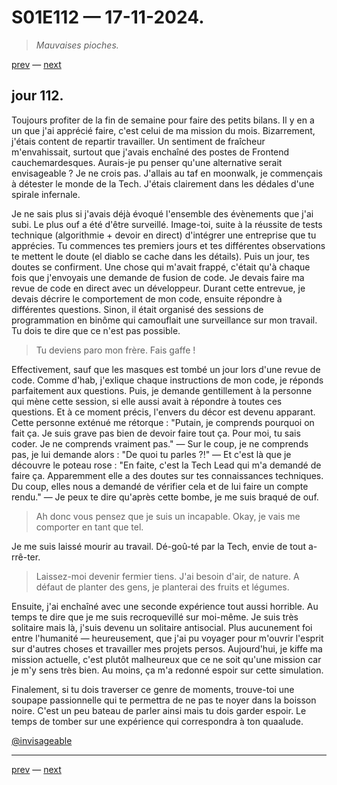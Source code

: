 # S01E112 — 17-11-2024.

> *Mauvaises pioches.*

[prev](S01E111-16-11-2024.md) — [next](S01E113-18-11-2024.md)     

## jour 112.

Toujours profiter de la fin de semaine pour faire des petits bilans. Il y en a un que j'ai apprécié faire, c'est celui de ma mission du mois. Bizarrement, j'étais content de repartir travailler. Un sentiment de fraîcheur m'envahissait, surtout que j'avais enchaîné des postes de Frontend cauchemardesques. Aurais-je pu penser qu'une alternative serait envisageable ? Je ne crois pas. J'allais au taf en moonwalk, je commençais à détester le monde de la Tech. J'étais clairement dans les dédales d'une spirale infernale.

Je ne sais plus si j'avais déjà évoqué l'ensemble des évènements que j'ai subi. Le plus ouf a été d'être surveillé. Image-toi, suite à la réussite de tests technique (algorithmie + devoir en direct) d'intégrer une entreprise que tu apprécies. Tu commences tes premiers jours et tes différentes observations te mettent le doute (el diablo se cache dans les détails). Puis un jour, tes doutes se confirment. Une chose qui m'avait frappé, c'était qu'à chaque fois que j'envoyais une demande de fusion de code. Je devais faire ma revue de code en direct avec un développeur. Durant cette entrevue, je devais décrire le comportement de mon code, ensuite répondre à différentes questions. Sinon, il était organisé des sessions de programmation en binôme qui camouflait une surveillance sur mon travail. Tu dois te dire que ce n'est pas possible.

> Tu deviens paro mon frère. Fais gaffe !

Effectivement, sauf que les masques est tombé un jour lors d'une revue de code. Comme d'hab, j'exlique chaque instructions de mon code, je réponds parfaitement aux questions. Puis, je demande gentillement à la personne qui mène cette session, si elle aussi avait à répondre à toutes ces questions. Et à ce moment précis, l'envers du décor est devenu apparant. Cette personne exténué me rétorque : "Putain, je comprends pourquoi on fait ça. Je suis grave pas bien de devoir faire tout ça. Pour moi, tu sais coder. Je ne comprends vraiment pas." — Sur le coup, je ne comprends pas, je lui demande alors : "De quoi tu parles ?!" — Et c'est là que je découvre le poteau rose : "En faite, c'est la Tech Lead qui m'a demandé de faire ça. Apparemment elle a des doutes sur tes connaissances techniques. Du coup, elles nous a demandé de vérifier cela et de lui faire un compte rendu." — Je peux te dire qu'après cette bombe, je me suis braqué de ouf.

> Ah donc vous pensez que je suis un incapable. Okay, je vais me comporter en tant que tel.

Je me suis laissé mourir au travail. Dé-goû-té par la Tech, envie de tout a-rrê-ter.

> Laissez-moi devenir fermier tiens. J'ai besoin d'air, de nature. A défaut de planter des gens, je planterai des fruits et légumes.

Ensuite, j'ai enchaîné avec une seconde expérience tout aussi horrible. Au temps te dire que je me suis recroquevillé sur moi-même. Je suis très solitaire mais là, j'suis devenu un solitaire antisocial. Plus aucunement foi entre l'humanité — heureusement, que j'ai pu voyager pour m'ouvrir l'esprit sur d'autres choses et travailler mes projets persos. Aujourd'hui, je kiffe ma mission actuelle, c'est plutôt malheureux que ce ne soit qu'une mission car je m'y sens très bien. Au moins, ça m'a redonné espoir sur cette simulation.

Finalement, si tu dois traverser ce genre de moments, trouve-toi une soupape passionnelle qui te permettra de ne pas te noyer dans la boisson noire. C'est un peu bateau de parler ainsi mais tu dois garder espoir. Le temps de tomber sur une expérience qui correspondra à ton quaalude.

[@invisageable](https://twitter.com/invisageable)   

---

[prev](S01E111-16-11-2024.md) — [next](S01E113-18-11-2024.md)   
